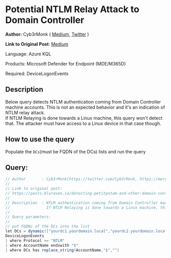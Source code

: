 # Potential NTLM Relay Attack to Domain Controller

**Author:** Cyb3rMonk ( [Medium](https://mergene.medium.com), [Twitter](https://twitter.com/Cyb3rMonk) )


**Link to Original Post**: [Medium](https://posts.bluraven.io/detecting-petitpotam-and-other-domain-controller-account-takeovers-d3364bd9ee0a)

Language: Azure KQL

Products: Microsoft Defender for Endpoint (MDE/M365D)

Required: DeviceLogonEvents


## Description

Below query detects NTLM authentication coming from Domain Controller machine accounts. This is not an expected behavior and it's an indication of NTLM relay attack.  
If NTLM Relaying is done towards a Linux machine, this query won't detect that. The attacker must have access to a Linux device in that case though.



## How to use the query
Populate the `DCs`(must be FQDN of the DCs) lists and run the query



**Query:**
---

```C#
// Author       : Cyb3rMonk(https://twitter.com/Cyb3rMonk, https://mergene.medium.com)
//
// Link to original post:
// https://posts.bluraven.io/detecting-petitpotam-and-other-domain-controller-account-takeovers-d3364bd9ee0a
//
// Description  : NTLM authentication coming from Domain Controller machine accounts. This is not an expected behavior and it's an indication of NTLM relay attack.   
//                If NTLM Relaying is done towards a Linux machine, this query won't detect that. The attacker must have access to a Linux device in that case though. 
//
// Query parameters:
//
// put FQDNs of the DCs into the list
let DCs = dynamic(["yourdc1.yourdomain.local","yourdc2.yourdomain.local"]);
DeviceLogonEvents
| where Protocol == "NTLM"
| where AccountName endswith "$"
| where DCs has replace_string(AccountName,"$","")
```
